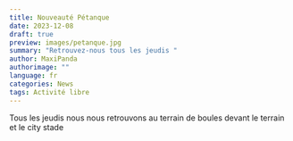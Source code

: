 ```yaml
---
title: Nouveauté Pétanque
date: 2023-12-08
draft: true
preview: images/petanque.jpg
summary: "Retrouvez-nous tous les jeudis "
author: MaxiPanda
authorimage: ""
language: fr
categories: News
tags: Activité libre
---
```

Tous les jeudis nous nous retrouvons au terrain de boules devant le terrain et le city stade